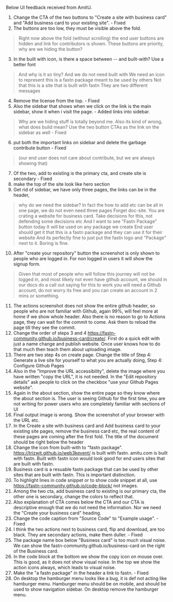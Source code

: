 Below UI feedback received from AmitU.

1. Change the CTA of the two buttons to "Create a site with business card" and "Add business card to your existing site". - Fixed
2. The buttons are too low, they must be visible above the fold.
> Right now above the fold (without scrolling) the end user buttons are hidden and link for contributors is shown. These buttons are priority, why are we hiding the button?
3. In the built with icon, is there a space between -- and built-with? Use a better font
> And why is it so tiny?
And we do not need built with
We need an icon to represent this is a fastn package meant to be used by others
Not that this is a site that is built with fastn
They are two different messages

4. Remove the license from the top. - Fixed
5. Also the sidebar that shows when we click on the link is the main sidebar, show it when i visit the page. - Added links into sidebar.
> Why are we hiding stuff is totally beyond me.
Also its kind of wrong, what does build mean?
Use the two button CTAs as the link on the sidebar as well - Fixed
6. put both the important links on sidebar and delete the garbage contribute button - Fixed
> (our end user does not care about contribute, but we are always showing that)
7. Of the two, add to existing is the primary cta, and create site is secondary - Fixed
8. make the top of the site look like hero section
9. Get rid of sidebar, we have only three pages, the links can be in the header, 
> why do we need the sidebar?
> In fact the how to add etc can be all in one page, we do not even need three pages
Forget doc-site. You are crating a website for business card. Take decisions for this, not defending some decisions etc
> And I want to see "Fastn Package" button today
It will be used on any package we create
End user should get it that this is a fastn package and they can use it for their website
And its perfectly fine to just put the fastn logo and "Package" next to it. Boring is fine.
10. After "create your repository" button the screenshot is only shown to people who are logged in. For non logged in users it will show the signup form.
> Given that most of people who will follow this journey will not be logged in, and most lilkely not even have github account, we should in our docs do a call out saying for this to work you will need a Github account, do not worry its free and you can create an account in 2 mins or something.
11. The actions screenshot does not show the entire github header, so people who are not familiar with Github, again 99%, will feel more at home if we show whole header. Also there is no reason to go to Actions page, they can wait for the commit to come. Ask them to reload the page till they see the commit.
12. Change the order of steps 3 and 4 https://fastn-community.github.io/business-card/create/. First do a quick edit with just a name change and publish website. Once user knows how to do that much then teach them about uploading image.
13. There are two step 4s on create page. Change the title of Step 4: Generate a live site for yourself to what you are actually doing, Step 4: Configure Github Pages
14. Also in the "Improve the URL accessibility", delete the image where you have written "copy the URL", it is not needed. In the "Edit repository details" ask people to click on the checkbox "use your Github Pages website".
15. Again in the about section, show the entire page so they know where the about section is. The user is seeing Github for the first time, you are not writing for power users who are completely familiar with sections of UI
16. Final output image is wrong. Show the screenshot of your browser with the URL etc.
17. In the Create a site with business card and Add business card to your existing site pages, remove the business card etc, the real content of these pages are coming after the first fold. The title of the document should be right below the header
18. Change the icon from built-with to "fastn package". https://trizwit.github.io/web3kevent/ is built with fastn. amitu.com is built with fastn. Built with fastn icon would look good for end users sites that are built with fastn. 
19. Business card is a resuable fastn package that can be used by other sites that are built with fastn. This is important distinction.
20. To highlight lines in code snippet or to show code snippet at all, use https://fastn-community.github.io/code-block/ not images.
21. Among the two cta, add business card to existing is our primary cta, the other one is secondary, change the colors to reflect that.
22. Also explanation of CTA comes below the CTA and our CTA is descriptive enough that we do not need the information. Nor we need the "Create your business card" heading.
23. Change the code caption from "Source Code" to "Example usage". - Fixed
24. I think the two actions next to business card, flip and download, are too black. They are secondary actions, make them duller. - Fixed
25. The package name box below "Business card" is too much visual noise. We can show the fastn-community.github.io/business-card on the right of the Business card.
26. In the code block at the bottom we show the copy icon on mouse over. This is good, as it does not show visual noise. In the top we show the action icons always, which leads to visual noise.
27. Make the "a fastn package" in the header a link to fastn. - Fixed
28. On desktop the hamburger menu looks like a bug, it is def not acting like hamburger menu. Hamburger menu should be on mobile, and should be used to show navigation sidebar. On desktop remove the hamburger menu.


